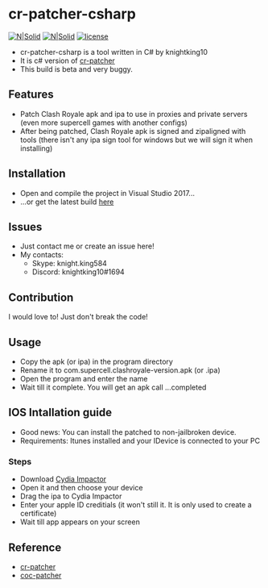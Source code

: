 # cr-patcher-csharp

[![N|Solid](https://ci.appveyor.com/api/projects/status/6inkd43akohu7oyu?svg=true)](https://ci.appveyor.com/project/knightking100/cr-patcher-csharp) [![N|Solid](https://img.shields.io/badge/latest%20build-1.1-yellowgreen.svg)](https://ci.appveyor.com/project/knightking100/cr-patcher-csharp/build/artifacts) [![license](https://img.shields.io/github/license/mashape/apistatus.svg)](https://opensource.org/licenses/MIT)

 - cr-patcher-csharp is a tool written in C# by knightking10     
 - It is c# version of [cr-patcher](https://github.com/royale-proxy/cr-patcher)
 - This build is beta and very buggy.
## Features
  - Patch Clash Royale apk and ipa to use in proxies and private servers (even more supercell games with another configs)
  - After being patched, Clash Royale apk is signed and zipaligned with tools (there isn't any ipa sign tool for windows but we will sign it when installing)
## Installation

  - Open and compile the project in Visual Studio 2017...
  - ...or get the latest build [here](https://ci.appveyor.com/project/knightking100/cr-patcher-csharp/build/artifacts) 

## Issues
 - Just contact me or create an issue here!
 - My contacts:
    -  Skype: knight.king584
    -  Discord: knightking10#1694

## Contribution
I would love to! Just don't break the code!
## Usage
  - Copy the apk (or ipa) in the program directory
  - Rename it to com.supercell.clashroyale-version.apk (or .ipa)
  - Open the program and enter the name
  - Wait till it complete. You will get an apk call ...completed
## IOS Intallation guide
  - Good news: You can install the patched to non-jailbroken device.
  - Requirements: Itunes installed and your IDevice is connected to your PC
  ### Steps
   - Download [Cydia Impactor](http://www.cydiaimpactor.com/)
   - Open it and then choose your device
   - Drag the ipa to Cydia Impactor
   - Enter your apple ID creditials (it won't still it. It is only used to create a certificate)
   - Wait till app appears on your screen
## Reference
 - [cr-patcher](https://github.com/royale-proxy/cr-patcher)
 - [coc-patcher](https://github.com/clugh/coc-patcher)